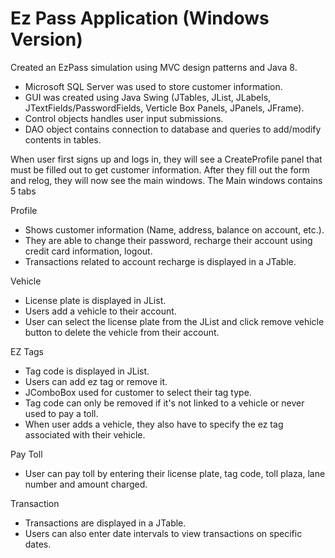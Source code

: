 # Ez Pass Application (Windows Version)

Created an EzPass simulation using MVC design patterns and Java 8.
- Microsoft SQL Server was used to store customer information.
- GUI was created using Java Swing (JTables, JList, JLabels, JTextFields/PasswordFields, Verticle Box Panels, JPanels, JFrame).
- Control objects handles user input submissions.
- DAO object contains connection to database and queries to add/modify contents in tables.

When user first signs up and logs in, they will see a CreateProfile panel that must be filled out to get customer information. After they fill out the form and relog, they will now see the main windows. The Main windows contains 5 tabs

Profile
- Shows customer information (Name, address, balance on account, etc.).
- They are able to change their password, recharge their account using credit card information, logout.
- Transactions related to account recharge is displayed in a JTable.

Vehicle
- License plate is displayed in JList.
- Users add a vehicle to their account.
- User can select the license plate from the JList and click remove vehicle button to delete the vehicle from their account.

EZ Tags
- Tag code is displayed in JList.
- Users can add ez tag or remove it.
- JComboBox used for customer to select their tag type.
- Tag code can only be removed if it's not linked to a vehicle or never used to pay a toll.
- When user adds a vehicle, they also have to specify the ez tag associated with their vehicle.

Pay Toll
- User can pay toll by entering their license plate, tag code, toll plaza, lane number and amount charged.

Transaction
- Transactions are displayed in a JTable.
- Users can also enter date intervals to view transactions on specific dates.

